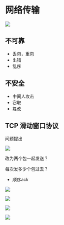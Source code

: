 # 网络传输

![](http://7xojpa.com1.z0.glb.clouddn.com/%E8%AE%BE%E8%AE%A1%E6%A8%A1%E5%BC%8F/ad8f6ba9cff561c82417e942aaafa0de.png)



## 不可靠

- 丢包，重包
- 出错
- 乱序

## 不安全

- 中间人攻击
- 窃取
- 篡改

## TCP 滑动窗口协议

问题提出

![](http://7xojpa.com1.z0.glb.clouddn.com/%E8%AE%BE%E8%AE%A1%E6%A8%A1%E5%BC%8F/dfd122426f6fef789a269ca60f043539.png)

改为两个包一起发送？

每次发多少个包过去？

- 顺序ack

![](http://7xojpa.com1.z0.glb.clouddn.com/%E8%AE%BE%E8%AE%A1%E6%A8%A1%E5%BC%8F/646d6b928bc66f39dc803bb093a72563.png)

![](http://7xojpa.com1.z0.glb.clouddn.com/%E8%AE%BE%E8%AE%A1%E6%A8%A1%E5%BC%8F/2d4bdcc42684afd76fa7944d2a88827a.png)

![](http://7xojpa.com1.z0.glb.clouddn.com/%E8%AE%BE%E8%AE%A1%E6%A8%A1%E5%BC%8F/a0ba36c51881cbea7805b71108bb1741.png)

![](http://7xojpa.com1.z0.glb.clouddn.com/%E8%AE%BE%E8%AE%A1%E6%A8%A1%E5%BC%8F/78e17e0afc36d9c3f66a7d5967df90af.png)



